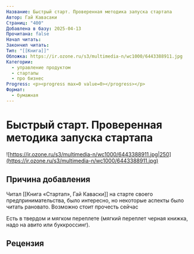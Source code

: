 ```yaml
---
Название: Быстрый старт. Проверенная методика запуска стартапа
Автор: Гай Кавасаки
Страниц: "400"
Добавлена в базу: 2025-04-13
Прочитана: false
Начал читать: 
Закончил читать: 
Тип: "[[Книга]]"
Обложка: https://ir.ozone.ru/s3/multimedia-n/wc1000/6443388911.jpg
Категории:
  - управление продуктом
  - стартапы
  - про бизнес
Progress: <p><progress max=0 value=0></progress></p>
Формат:
  - бумажная
---
```

# Быстрый старт. Проверенная методика запуска стартапа

![https://ir.ozone.ru/s3/multimedia-n/wc1000/6443388911.jpg|250](https://ir.ozone.ru/s3/multimedia-n/wc1000/6443388911.jpg)

## Причина добавления

Читал [[Книга «Стартап», Гай Каваски]] на старте своего предпринимательства, было интересно, но некоторые аспекты было читать рановато. Возможно стоит прочесть сейчас

Есть в твердом и мягком переплете (мягкий переплет черная книжка, надо на авито или буккроссинг).
## Рецензия